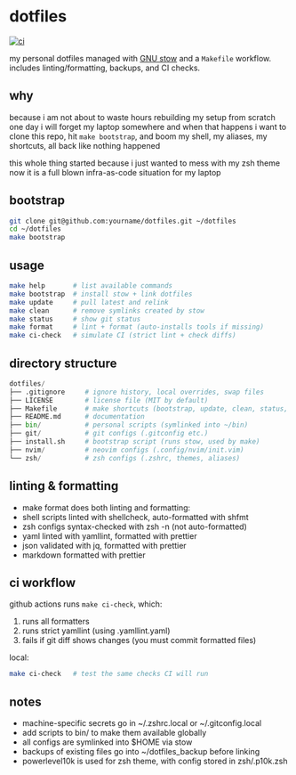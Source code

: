 # dotfiles

[![ci](https://github.com/uz6r/dotfiles/actions/workflows/ci.yml/badge.svg)](https://github.com/uz6r/dotfiles/actions/workflows/ci.yml)

my personal dotfiles managed with [GNU stow](https://www.gnu.org/software/stow/) and a `Makefile` workflow.  
includes linting/formatting, backups, and CI checks.

## why

because i am not about to waste hours rebuilding my setup from scratch  
one day i will forget my laptop somewhere and when that happens i want to clone this repo, hit `make bootstrap`, and boom my shell, my aliases, my shortcuts, all back like nothing happened

this whole thing started because i just wanted to mess with my zsh theme  
now it is a full blown infra-as-code situation for my laptop

## bootstrap

```sh
git clone git@github.com:yourname/dotfiles.git ~/dotfiles
cd ~/dotfiles
make bootstrap
```

## usage

```sh
make help       # list available commands
make bootstrap  # install stow + link dotfiles
make update     # pull latest and relink
make clean      # remove symlinks created by stow
make status     # show git status
make format     # lint + format (auto-installs tools if missing)
make ci-check   # simulate CI (strict lint + check diffs)
```

## directory structure

```python
dotfiles/
├── .gitignore     # ignore history, local overrides, swap files
├── LICENSE        # license file (MIT by default)
├── Makefile       # make shortcuts (bootstrap, update, clean, status, help)
├── README.md      # documentation
├── bin/           # personal scripts (symlinked into ~/bin)
├── git/           # git configs (.gitconfig etc.)
├── install.sh     # bootstrap script (runs stow, used by make)
├── nvim/          # neovim configs (.config/nvim/init.vim)
└── zsh/           # zsh configs (.zshrc, themes, aliases)
```

## linting & formatting

- make format does both linting and formatting:
- shell scripts linted with shellcheck, auto-formatted with shfmt
- zsh configs syntax-checked with zsh -n (not auto-formatted)
- yaml linted with yamllint, formatted with prettier
- json validated with jq, formatted with prettier
- markdown formatted with prettier

## ci workflow

github actions runs `make ci-check`, which:

1. runs all formatters
2. runs strict yamllint (using .yamllint.yaml)
3. fails if git diff shows changes (you must commit formatted files)

local:

```sh
make ci-check   # test the same checks CI will run
```

## notes

- machine-specific secrets go in ~/.zshrc.local or ~/.gitconfig.local
- add scripts to bin/ to make them available globally
- all configs are symlinked into $HOME via stow
- backups of existing files go into ~/dotfiles_backup before linking
- powerlevel10k is used for zsh theme, with config stored in zsh/.p10k.zsh
